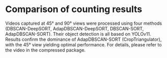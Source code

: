# Comparison of counting results
Videos captured at 45° and 90° views were processed using four methods (DBSCAN-DeepSORT, AdapDBSCAN-DeepSORT, DBSCAN-SORT, AdapDBSCAN-SORT). Their object detection is all based on YOLOv11. Results confirm the dominance of AdapDBSCAN-SORT (CropTriangulator), with the 45° view yielding optimal performance. For details, please refer to the video in the compressed package.
